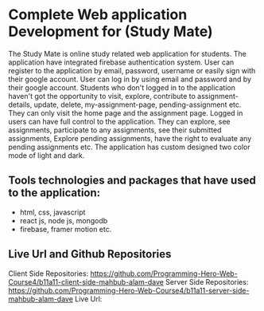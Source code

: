 # Complete Web application Development for (Study Mate)

The Study Mate is online study related web application for students. The application have integrated firebase authentication system. User can register to the application by email, password, username or easily sign with their google account. User can log in by using email and password and by their google account. Students who don't logged in to the application haven't got the opportunity to visit, explore, contribute to assignment-details, update, delete, my-assignment-page, pending-assignment etc. They can only visit the home page and the assignment page. Logged in users can have full control to the application. They can explore, see assignments, participate to any assignments, see their submitted assignments, Explore pending assignments, have the right to evaluate any pending assignments etc. The application has custom designed two color mode of light and dark.   

## Tools technologies and packages that have used to the application:
- html, css, javascript
- react js, node js, mongodb
- firebase, framer motion etc.


## Live Url and Github Repositories
Client Side Repositories: https://github.com/Programming-Hero-Web-Course4/b11a11-client-side-mahbub-alam-dave
Server Side Repositories: https://github.com/Programming-Hero-Web-Course4/b11a11-server-side-mahbub-alam-dave
Live Url:



